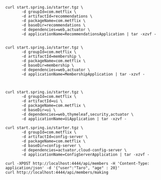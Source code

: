     curl start.spring.io/starter.tgz \
           -d groupId=com.metflix \
           -d artifactId=recommendations \
           -d packageName=com.metflix \
           -d baseDir=recommendations \
           -d dependencies=web,actuator \
           -d applicationName=RecommendationsApplication | tar -xzvf -


    curl start.spring.io/starter.tgz \
           -d groupId=com.metflix \
           -d artifactId=membership \
           -d packageName=com.metflix \
           -d baseDir=membership \
           -d dependencies=web,actuator \
           -d applicationName=MembershipApplication | tar -xzvf -



    curl start.spring.io/starter.tgz \
           -d groupId=com.metflix \
           -d artifactId=ui \
           -d packageName=com.metflix \
           -d baseDir=ui \
           -d dependencies=web,thymeleaf,security,actuator \
           -d applicationName=UiApplication | tar -xzvf -

    curl start.spring.io/starter.tgz \
           -d groupId=com.metflix \
           -d artifactId=config-server \
           -d packageName=com.metflix \
           -d baseDir=config-server \
           -d dependencies=actuator,cloud-config-server \
           -d applicationName=ConfigServerApplication | tar -xzvf -

    curl -XPOST http://localhost:4444/api/members -H 'Content-Type: application/json' -d '{"user":"Taro", "age" : 20}'
    curl http://localhost:4444/api/members/making